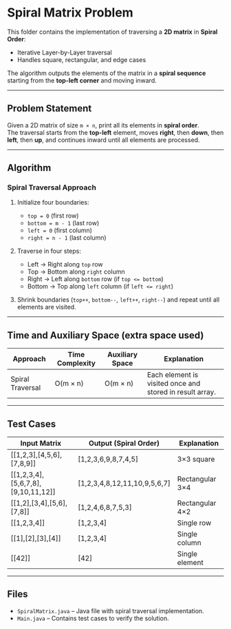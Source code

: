# Spiral Matrix Problem

This folder contains the implementation of traversing a **2D matrix** in **Spiral Order**:
- Iterative Layer-by-Layer traversal
- Handles square, rectangular, and edge cases

The algorithm outputs the elements of the matrix in a **spiral sequence** starting from the **top-left corner** and moving inward.

---

## Problem Statement

Given a 2D matrix of size `m × n`, print all its elements in **spiral order**.  
The traversal starts from the **top-left** element, moves **right**, then **down**, then **left**, then **up**, and continues inward until all elements are processed.

---

## Algorithm

### Spiral Traversal Approach
1. Initialize four boundaries:
   - `top = 0` (first row)
   - `bottom = m - 1` (last row)
   - `left = 0` (first column)
   - `right = n - 1` (last column)
   
2. Traverse in four steps:
   - Left → Right along `top` row  
   - Top → Bottom along `right` column  
   - Right → Left along `bottom` row (if `top <= bottom`)  
   - Bottom → Top along `left` column (if `left <= right`)  

3. Shrink boundaries (`top++`, `bottom--`, `left++`, `right--`) and repeat until all elements are visited.

---

## Time and Auxiliary Space (extra space used)

| Approach         | Time Complexity | Auxiliary Space | Explanation |
|------------------|-----------------|-----------------|-------------|
| Spiral Traversal | O(m × n)        | O(m × n)        | Each element is visited once and stored in result array. |

---

## Test Cases

| **Input Matrix**                | **Output (Spiral Order)**          | **Explanation** |
|---------------------------------|------------------------------------|-----------------|
| [[1,2,3],[4,5,6],[7,8,9]]       | [1,2,3,6,9,8,7,4,5]               | 3×3 square |
| [[1,2,3,4],[5,6,7,8],[9,10,11,12]] | [1,2,3,4,8,12,11,10,9,5,6,7]   | Rectangular 3×4 |
| [[1,2],[3,4],[5,6],[7,8]]       | [1,2,4,6,8,7,5,3]                 | Rectangular 4×2 |
| [[1,2,3,4]]                     | [1,2,3,4]                         | Single row |
| [[1],[2],[3],[4]]               | [1,2,3,4]                         | Single column |
| [[42]]                          | [42]                              | Single element |

---

## Files
- `SpiralMatrix.java` – Java file with spiral traversal implementation.
- `Main.java` – Contains test cases to verify the solution.
